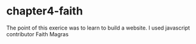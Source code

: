 # chapter4-faith
The point of this exerice was to learn to build a website.
I used javascript
contributor Faith Magras
